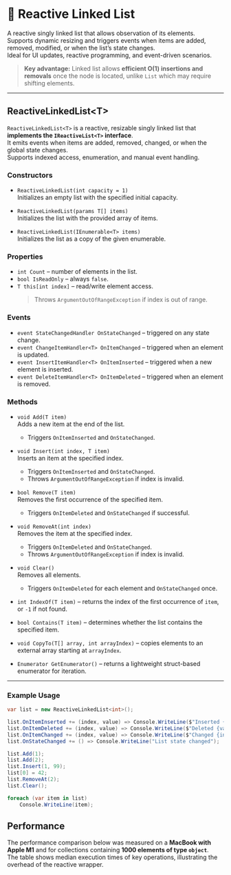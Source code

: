 # 🧩 Reactive Linked List

A reactive singly linked list that allows observation of its elements.  
Supports dynamic resizing and triggers events when items are added, removed, modified, or when the list’s state changes.  
Ideal for UI updates, reactive programming, and event-driven scenarios.

> **Key advantage:** Linked list allows **efficient O(1) insertions and removals** once the node is located, unlike `List` which may require shifting elements.

---

## ReactiveLinkedList\<T\>

`ReactiveLinkedList<T>` is a reactive, resizable singly linked list that **implements the `IReactiveList<T>` interface**.  
It emits events when items are added, removed, changed, or when the global state changes.  
Supports indexed access, enumeration, and manual event handling.

### Constructors

- `ReactiveLinkedList(int capacity = 1)`  
  Initializes an empty list with the specified initial capacity.

- `ReactiveLinkedList(params T[] items)`  
  Initializes the list with the provided array of items.

- `ReactiveLinkedList(IEnumerable<T> items)`  
  Initializes the list as a copy of the given enumerable.

### Properties

- `int Count` – number of elements in the list.
- `bool IsReadOnly` – always `false`.
- `T this[int index]` – read/write element access.
  > Throws `ArgumentOutOfRangeException` if index is out of range.

### Events

- `event StateChangedHandler OnStateChanged` – triggered on any state change.
- `event ChangeItemHandler<T> OnItemChanged` – triggered when an element is updated.
- `event InsertItemHandler<T> OnItemInserted` – triggered when a new element is inserted.
- `event DeleteItemHandler<T> OnItemDeleted` – triggered when an element is removed.

### Methods

- `void Add(T item)`  
  Adds a new item at the end of the list.
  - Triggers `OnItemInserted` and `OnStateChanged`.


- `void Insert(int index, T item)`  
  Inserts an item at the specified index.
  - Triggers `OnItemInserted` and `OnStateChanged`.  
  - Throws `ArgumentOutOfRangeException` if index is invalid.


- `bool Remove(T item)`  
  Removes the first occurrence of the specified item.
  - Triggers `OnItemDeleted` and `OnStateChanged` if successful.


- `void RemoveAt(int index)`  
  Removes the item at the specified index.
  - Triggers `OnItemDeleted` and `OnStateChanged`.  
  - Throws `ArgumentOutOfRangeException` if index is invalid.


- `void Clear()`  
  Removes all elements.
  - Triggers `OnItemDeleted` for each element and `OnStateChanged` once.


- `int IndexOf(T item)` – returns the index of the first occurrence of `item`, or `-1` if not found.


- `bool Contains(T item)` – determines whether the list contains the specified item.


- `void CopyTo(T[] array, int arrayIndex)` – copies elements to an external array starting at `arrayIndex`.


- `Enumerator GetEnumerator()` – returns a lightweight struct-based enumerator for iteration.

---

### Example Usage

```csharp
var list = new ReactiveLinkedList<int>();

list.OnItemInserted += (index, value) => Console.WriteLine($"Inserted {value} at {index}");
list.OnItemDeleted += (index, value) => Console.WriteLine($"Deleted {value} at {index}");
list.OnItemChanged += (index, value) => Console.WriteLine($"Changed {index} to {value}");
list.OnStateChanged += () => Console.WriteLine("List state changed");

list.Add(1);
list.Add(2);
list.Insert(1, 99);
list[0] = 42;
list.RemoveAt(2);
list.Clear();

foreach (var item in list)
    Console.WriteLine(item);
```

## Performance

The performance comparison below was measured on a **MacBook with Apple M1** and for collections containing **1000 elements of type `object`**.  
The table shows median execution times of key operations, illustrating the overhead of the reactive wrapper.

